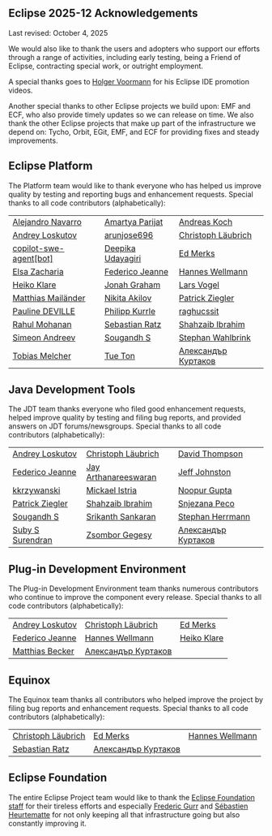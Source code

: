 ## Eclipse 2025-12 Acknowledgements

Last revised: October 4, 2025

We would also like to thank the users and adopters who support our efforts through a range of activities, including early testing, being a Friend of Eclipse, contracting special work, or outright employment.

A special thanks goes to [Holger Voormann](https://github.com/howlger) for his Eclipse IDE promotion videos.

Another special thanks to other Eclipse projects we build upon: EMF and ECF, who also provide timely updates so we can release on time.
We also thank the other Eclipse projects that make up part of the infrastructure we depend on: Tycho, Orbit, EGit, EMF, and ECF for providing fixes and steady improvements.

## Eclipse Platform

The Platform team would like to thank everyone who has helped us improve quality by testing and reporting bugs and enhancement requests.
Special thanks to all code contributors (alphabetically):
<!-- START: eclipse-platform contributors -->
||||
|---|---|---|
| [Alejandro Navarro](https://github.com/grissinibread) | [Amartya Parijat](https://github.com/amartya4256) | [Andreas Koch](https://github.com/akoch-yatta) |
| [Andrey Loskutov](https://github.com/iloveeclipse) | [arunjose696](https://github.com/arunjose696) | [Christoph Läubrich](https://github.com/laeubi) |
| [copilot-swe-agent[bot]](https://github.com/Copilot) | [Deepika Udayagiri](https://github.com/deepika-u) | [Ed Merks](https://github.com/merks) |
| [Elsa Zacharia](https://github.com/elsazac) | [Federico Jeanne](https://github.com/fedejeanne) | [Hannes Wellmann](https://github.com/HannesWell) |
| [Heiko Klare](https://github.com/HeikoKlare) | [Jonah Graham](https://github.com/jonahgraham) | [Lars Vogel](https://github.com/vogella) |
| [Matthias Mailänder](https://github.com/Mailaender) | [Nikita Akilov](https://github.com/flambchap) | [Patrick Ziegler](https://github.com/ptziegler) |
| [Pauline DEVILLE](https://github.com/pdeville2) | [Philipp Kurrle](https://github.com/Philipp0205) | [raghucssit](https://github.com/raghucssit) |
| [Rahul Mohanan](https://github.com/MohananRahul) | [Sebastian Ratz](https://github.com/sratz) | [Shahzaib Ibrahim](https://github.com/ShahzaibIbrahim) |
| [Simeon Andreev](https://github.com/trancexpress) | [Sougandh S](https://github.com/SougandhS) | [Stephan Wahlbrink](https://github.com/wahlbrink) |
| [Tobias Melcher](https://github.com/tobias-melcher) | [Tue Ton](https://github.com/chirontt) | [Александър Куртаков](https://github.com/akurtakov) |
<!-- END:   eclipse-platform contributors -->

## Java Development Tools

The JDT team thanks everyone who filed good enhancement requests, helped improve quality by testing and filing bug reports, and provided answers on JDT forums/newsgroups.
Special thanks to all code contributors (alphabetically):
<!-- START: eclipse-jdt contributors -->
||||
|---|---|---|
| [Andrey Loskutov](https://github.com/iloveeclipse) | [Christoph Läubrich](https://github.com/laeubi) | [David Thompson](https://github.com/datho7561) |
| [Federico Jeanne](https://github.com/fedejeanne) | [Jay Arthanareeswaran](https://github.com/jarthana) | [Jeff Johnston](https://github.com/jjohnstn) |
| [kkrzywanski](https://github.com/kamilkrzywanski) | [Mickael Istria](https://github.com/mickaelistria) | [Noopur Gupta](https://github.com/noopur2507) |
| [Patrick Ziegler](https://github.com/ptziegler) | [Shahzaib Ibrahim](https://github.com/ShahzaibIbrahim) | [Snjezana Peco](https://github.com/snjeza) |
| [Sougandh S](https://github.com/SougandhS) | [Srikanth Sankaran](https://github.com/srikanth-sankaran) | [Stephan Herrmann](https://github.com/stephan-herrmann) |
| [Suby S Surendran](https://github.com/subyssurendran666) | [Zsombor Gegesy](https://github.com/gzsombor) | [Александър Куртаков](https://github.com/akurtakov) |
<!-- END:   eclipse-jdt contributors -->

## Plug-in Development Environment

The Plug-in Development Environment team thanks numerous contributors who continue to improve the component every release.
Special thanks to all code contributors (alphabetically):
<!-- START: eclipse-pde contributors -->
||||
|---|---|---|
| [Andrey Loskutov](https://github.com/iloveeclipse) | [Christoph Läubrich](https://github.com/laeubi) | [Ed Merks](https://github.com/merks) |
| [Federico Jeanne](https://github.com/fedejeanne) | [Hannes Wellmann](https://github.com/HannesWell) | [Heiko Klare](https://github.com/HeikoKlare) |
| [Matthias Becker](https://github.com/BeckerWdf) | [Александър Куртаков](https://github.com/akurtakov)  |
<!-- END:   eclipse-pde contributors -->

## Equinox

The Equinox team thanks all contributors who helped improve the project by filing bug reports and enhancement requests.
Special thanks to all code contributors (alphabetically):
<!-- START: eclipse-equinox contributors -->
||||
|---|---|---|
| [Christoph Läubrich](https://github.com/laeubi) | [Ed Merks](https://github.com/merks) | [Hannes Wellmann](https://github.com/HannesWell) |
| [Sebastian Ratz](https://github.com/sratz) | [Александър Куртаков](https://github.com/akurtakov)  |
<!-- END:   eclipse-equinox contributors -->

## Eclipse Foundation

The entire Eclipse Project team would like to thank the [Eclipse Foundation staff](https://www.eclipse.org/org/foundation/staff/) for their tireless efforts and especially
[Frederic Gurr](https://github.com/fredg02) and [Sébastien Heurtematte](https://github.com/heurtematte) for not only keeping all that infrastructure going but also constantly improving it.
